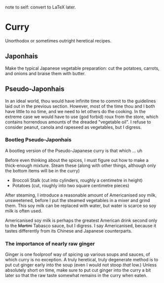 note to self: convert to LaTeX later.

# Curry 
Unorthodox or sometimes outright heretical recipes.

## Japonhais
Make the typical Japanese vegetable preparation: cut the potatoes, carrots, and onions and braise them with butter.

## Pseudo-Japonhais
In an ideal world, thou would have infinite time to commit to the guidelines laid out in the previous section.
However, most of the time thou and I both have little to no time, and we need to let others do the cooking.
In the extreme case we would have to use (god forbid) roux from the store, which contains horrendous amounts of the dreaded "vegetable oil".
I refuse to consider peanut, canola and rapeseed as vegetables, but I digress.

### Bootleg Pseudo-Japonhais
A bootleg version of the Pseudo-Japanese curry is that which ... uh

Before even thinking about the spices, I must figure out how to make a thick-enough mixture. 
Steam these (along with other things, although only the bottom items will be in the curry)
- Broccoli Stalk (cut into cylinders, roughly a centimetre in height)
- Potatoes (cut, roughly into two square centimetre pieces)

After steaming, I introduce a reasonable amount of Americanised soy milk, unsweetened, before I put the steamed vegetables in a mixer and grind them.
This soy milk can be replaced with water, but water is scarce so soy milk is often used.

Americanised soy milk is perhaps the greatest American drink second only to the ~~Martini~~ Tabasco sauce, but I digress.
I say Americanised, because it tastes differently from its Chinese and Japanese counterparts.

### The importance of nearly raw ginger
Ginger is one foolproof way of spicing up various soups and sauces, of which curry is no exception.
A truly heretical, truly degenerate method is to put cut ginger early into the soup (even I would not stoop <em>that</em> low.) 
Unless absolutely short on time, make sure to put cut ginger into the curry a bit later so that the raw taste somewhat remains in the curry when eaten.
